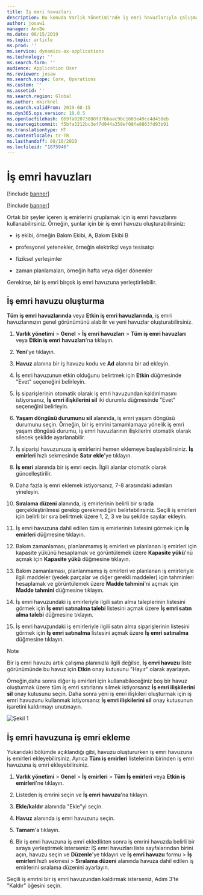 ```yaml
---
title: İş emri havuzları
description: Bu konuda Varlık Yönetimi'nde iş emri havuzlarıyla çalışma açıklanmaktadır.
author: josaw1
manager: AnnBe
ms.date: 08/15/2019
ms.topic: article
ms.prod: ''
ms.service: dynamics-ax-applications
ms.technology: ''
ms.search.form: ''
audience: Application User
ms.reviewer: josaw
ms.search.scope: Core, Operations
ms.custom: ''
ms.assetid: ''
ms.search.region: Global
ms.author: mkirknel
ms.search.validFrom: 2019-08-15
ms.dyn365.ops.version: 10.0.5
ms.openlocfilehash: 069fa02073808fd7bbaac9bc1603e49ce4d450eb
ms.sourcegitcommit: f5bfa3212bc3ef7d944a358ef08fe8863fd93b91
ms.translationtype: HT
ms.contentlocale: tr-TR
ms.lasthandoff: 08/16/2019
ms.locfileid: "1875946"
---
```

# <a name="work-order-pools"></a>İş emri havuzları


[!include [banner](../../includes/banner.md)]

[!include [banner](../../includes/preview-banner.md)]


Ortak bir şeyler içeren iş emirlerini gruplamak için iş emri havuzlarını kullanabilirsiniz. Örneğin, şunlar için bir iş emri havuzu oluşturabilirsiniz:

- iş ekibi, örneğin Bakım Ekibi, A, Bakım Ekibi B  

- profesyonel yetenekler, örneğin elektrikçi veya tesisatçı  

- fiziksel yerleşimler  

- zaman planlamaları, örneğin hafta veya diğer dönemler  


Gerekirse, bir iş emri birçok iş emri havuzuna yerleştirilebilir.


## <a name="create-work-order-pool"></a>İş emri havuzu oluşturma

**Tüm iş emri havuzlarında** veya **Etkin iş emri havuzlarında**, iş emri havuzlarınızın genel görünümünü alabilir ve yeni havuzlar oluşturabilirsiniz.

1. **Varlık yönetimi** > **Genel** > **İş emri havuzları** > **Tüm iş emri havuzları** veya **Etkin iş emri havuzları**'na tıklayın.

2. **Yeni**'ye tıklayın.

3. **Havuz** alanına bir iş havuzu kodu ve **Ad** alanına bir ad ekleyin.

4. İş emri havuzunun etkin olduğunu belirtmek için **Etkin** düğmesinde "Evet" seçeneğini belirleyin.

5. İş siparişlerinin otomatik olarak iş emri havuzundan kaldırılmasını istiyorsanız, **İş emri ilişkilerini sil** iki durumlu düğmesinde "Evet" seçeneğini belirleyin.

6. **Yaşam döngüsü durumunu sil** alanında, iş emri yaşam döngüsü durumunu seçin. Örneğin, bir iş emrini tamamlamaya yönelik iş emri yaşam döngüsü durumu, iş emri havuzlarının ilişkilerini otomatik olarak silecek şekilde ayarlanabilir.

7. İş siparişi havuzunuza iş emirlerini hemen eklemeye başlayabilirsiniz. **İş emirleri** hızlı sekmesinde **Satır ekle**'ye tıklayın.

8. **İş emri** alanında bir iş emri seçin. İlgili alanlar otomatik olarak güncelleştirilir.

9. Daha fazla iş emri eklemek istiyorsanız, 7-8 arasındaki adımları yineleyin.

10. **Sıralama düzeni** alanında, iş emirlerinin belirli bir sırada gerçekleştirilmesi gerekip gerekmediğini belirtebilirsiniz. Seçili iş emirleri için belirli bir sıra belirtmek üzere 1, 2, 3 ve bu şekilde sayılar ekleyin.

11. İş emri havuzuna dahil edilen tüm iş emirlerinin listesini görmek için **İş emirleri** düğmesine tıklayın.

12. Bakım zamanlaması, planlanmamış iş emirleri ve planlanan iş emirleri için kapasite yükünü hesaplamak ve görüntülemek üzere **Kapasite yükü**'nü açmak için **Kapasite yükü** düğmesine tıklayın.

13. Bakım zamanlaması, planlanmamış iş emirleri ve planlanan iş emirleriyle ilgili maddeler (yedek parçalar ve diğer gerekli maddeler) için tahminleri hesaplamak ve görüntülemek üzere **Madde tahmini**'ni açmak için **Madde tahmini** düğmesine tıklayın.

14. İş emri havuzundaki iş emirleriyle ilgili satın alma taleplerinin listesini görmek için **İş emri satınalma talebi** listesini açmak üzere **İş emri satın alma talebi** düğmesine tıklayın.

15. İş emri havuzundaki iş emirleriyle ilgili satın alma siparişlerinin listesini görmek için **İş emri satınalma** listesini açmak üzere **İş emri satınalma** düğmesine tıklayın.

>[!NOTE]
>Bir iş emri havuzu artık çalışma planınızla ilgili değilse, **İş emri havuzu** liste görünümünde bu havuz için **Etkin** onay kutusunu "Hayır" olarak ayarlayın.

Örneğin,daha sonra diğer iş emirleri için kullanabileceğiniz boş bir havuz oluşturmak üzere tüm iş emri satırlarını silmek istiyorsanız **İş emri ilişkilerini sil** onay kutusunu seçin. Daha sonra yeni iş emri ilişkileri oluşturmak için iş emri havuzunu kullanmak istiyorsanız **İş emri ilişkilerini sil** onay kutusunun işaretini kaldırmayı unutmayın.


![Şekil 1](media/22-work-orders.png)


## <a name="add-work-order-to-a-work-order-pool"></a>İş emri havuzuna iş emri ekleme

Yukarıdaki bölümde açıklandığı gibi, havuzu oluştururken iş emri havuzuna iş emirleri ekleyebilirsiniz. Ayrıca **Tüm iş emirleri** listelerinin birinden iş emri havuzuna iş emri ekleyebilirsiniz.

1. **Varlık yönetimi** > **Genel** > **İş emirleri** > **Tüm İş emirleri** veya **Etkin iş emirleri**'ne tıklayın.

2. Listeden iş emrini seçin ve **İş emri havuzu**'na tıklayın.

3. **Ekle/kaldır** alanında "Ekle"yi seçin.

4. **Havuz** alanında iş emri havuzunu seçin.

5. **Tamam**'a tıklayın.

6. Bir iş emri havuzuna iş emri ekledikten sonra iş emrini havuzda belirli bir sıraya yerleştirmek isterseniz: İŞ emri havuzları liste sayfalarından birini açın, havuzu seçin ve **Düzenle**'ye tıklayın ve **İş emri havuzu** formu > **İş emirleri** hızlı sekmesi > **Sıralama düzeni** alanında havuza dahil edilen iş emirlerini sıralama düzenini ayarlayın.

Seçili iş emrini bir iş emri havuzundan kaldırmak isterseniz, Adım 3'te "Kaldır" öğesini seçin.

